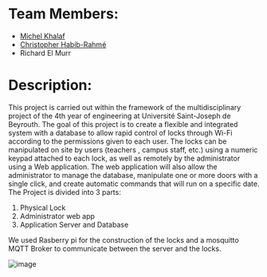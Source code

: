 # Team Members:
* [Michel Khalaf](https://github.com/MichelKhalaf)
* [Christopher Habib-Rahmé](https://github.com/ChrisRahme)
* Richard El Murr

# Description:
This project is carried out within the framework of the multidisciplinary project of the 4th year of engineering at Université Saint-Joseph de Beyrouth. The goal of this project is to create a flexible and integrated system with a database to allow rapid control of locks through Wi-Fi according to the permissions given to each user. The locks can be manipulated on site by users (teachers , campus staff, etc.) using a numeric keypad attached to each lock, as well as remotely by the administrator using a Web application. The web application will also allow the administrator to manage the database, manipulate one or more doors with a single click, and create automatic commands that will run on a specific date.  
The Project is divided into 3 parts:  
1. Physical Lock  
2. Administrator web app  
3. Application Server and Database

We used Rasberry pi for the construction of the locks and a mosquitto MQTT Broker to communicate between the server and the locks.
  
![image](https://user-images.githubusercontent.com/61230448/111070830-cb608b80-84d3-11eb-81cb-9390b1b64e84.png)
